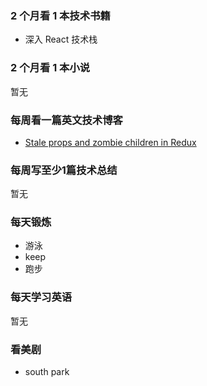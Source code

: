 ### 2 个月看 1 本技术书籍

- 深入 React 技术栈

### 2 个月看 1 本小说

暂无

### 每周看一篇英文技术博客

- [Stale props and zombie children in Redux](https://kaihao.dev/posts/Stale-props-and-zombie-children-in-Redux)

### 每周写至少1篇技术总结

暂无

### 每天锻炼

- 游泳
- keep
- 跑步

### 每天学习英语

暂无

### 看美剧

- south park